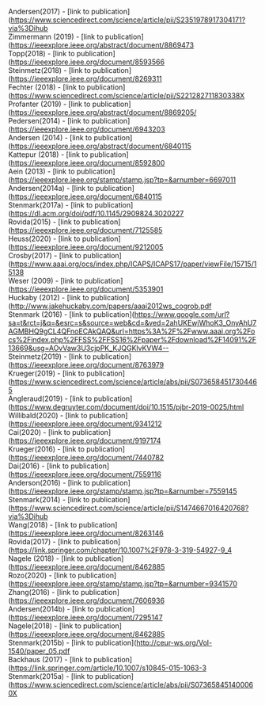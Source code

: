 Andersen(2017) - [link to publication](https://www.sciencedirect.com/science/article/pii/S2351978917304171?via%3Dihub<br />
Zimmermann (2019) - [link to publication](https://ieeexplore.ieee.org/abstract/document/8869473<br />
Topp(2018) - [link to publication](https://ieeexplore.ieee.org/document/8593566<br />
Steinmetz(2018) - [link to publication](https://ieeexplore.ieee.org/document/8269311<br />
Fechter (2018) - [link to publication](https://www.sciencedirect.com/science/article/pii/S221282711830338X<br />
Profanter (2019) - [link to publication](https://ieeexplore.ieee.org/abstract/document/8869205/<br />
Pedersen(2014) - [link to publication](https://ieeexplore.ieee.org/document/6943203<br />
Andersen (2014) - [link to publication](https://ieeexplore.ieee.org/abstract/document/6840115<br />
Kattepur (2018) - [link to publication](https://ieeexplore.ieee.org/document/8592800 <br />
Aein (2013) - [link to publication](https://ieeexplore.ieee.org/stamp/stamp.jsp?tp=&arnumber=6697011<br />
Andersen(2014a) - [link to publication](https://ieeexplore.ieee.org/document/6840115<br />
Stenmark(2017a) - [link to publication](https://dl.acm.org/doi/pdf/10.1145/2909824.3020227<br />
Rovida(2015) - [link to publication](https://ieeexplore.ieee.org/document/7125585<br />
Heuss(2020) - [link to publication](https://ieeexplore.ieee.org/document/9212005<br />
Crosby(2017) - [link to publication](https://www.aaai.org/ocs/index.php/ICAPS/ICAPS17/paper/viewFile/15715/15138<br />
Weser (2009) - [link to publication](https://ieeexplore.ieee.org/document/5353901<br />
Huckaby (2012) - [link to publication](http://www.jakehuckaby.com/papers/aaai2012ws_cogrob.pdf<br />
Stenmark (2016) - [link to publication](https://www.google.com/url?sa=t&rct=j&q=&esrc=s&source=web&cd=&ved=2ahUKEwjWhoK3_OnyAhU7AGMBHQ9gCL4QFnoECAkQAQ&url=https%3A%2F%2Fwww.aaai.org%2Focs%2Findex.php%2FFSS%2FFSS16%2Fpaper%2Fdownload%2F14091%2F13669&usg=AOvVaw3U3cjpPK_KJQGKlvKVW4--<br />
Steinmetz(2019) - [link to publication](https://ieeexplore.ieee.org/document/8763979<br />
Krueger(2019) - [link to publication](https://www.sciencedirect.com/science/article/abs/pii/S0736584517304465<br />
Angleraud(2019) - [link to publication](https://www.degruyter.com/document/doi/10.1515/pjbr-2019-0025/html<br />
Willibald(2020) - [link to publication](https://ieeexplore.ieee.org/document/9341212<br />
Cai(2020) - [link to publication](https://ieeexplore.ieee.org/document/9197174<br />
Krueger(2016) - [link to publication](https://ieeexplore.ieee.org/document/7440782<br />
Dai(2016) - [link to publication](https://ieeexplore.ieee.org/document/7559116<br />
Anderson(2016) - [link to publication](https://ieeexplore.ieee.org/stamp/stamp.jsp?tp=&arnumber=7559145<br />
Stenmark(2014) - [link to publication](https://www.sciencedirect.com/science/article/pii/S1474667016420768?via%3Dihub<br />
Wang(2018) - [link to publication](https://ieeexplore.ieee.org/document/8263146<br />
Rovida(2017) - [link to publication](https://link.springer.com/chapter/10.1007%2F978-3-319-54927-9_4<br />
Nagele (2018) - [link to publication](https://ieeexplore.ieee.org/document/8462885<br />
Rozo(2020) - [link to publication](https://ieeexplore.ieee.org/stamp/stamp.jsp?tp=&arnumber=9341570<br />
Zhang(2016) - [link to publication](https://ieeexplore.ieee.org/document/7606936<br />
Andersen(2014b) - [link to publication](https://ieeexplore.ieee.org/document/7295147<br />
Nagele(2018) - [link to publication](https://ieeexplore.ieee.org/document/8462885<br />
Stenmark(2015b) - [link to publication](http://ceur-ws.org/Vol-1540/paper_05.pdf<br />
Backhaus (2017) - [link to publication](https://link.springer.com/article/10.1007/s10845-015-1063-3<br />
Stenmark(2015a) - [link to publication](https://www.sciencedirect.com/science/article/abs/pii/S073658451400060X<br />
